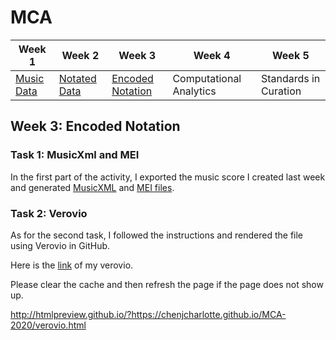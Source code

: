 # MCA

| Week 1 | Week 2 | Week 3 | Week 4 | Week 5 |
| ---|---|---|---|---|
| [Music Data](README.md) | [Notated Data](week2.md) | [Encoded Notation](week3.md) | Computational Analytics | Standards in Curation |


## Week 3: Encoded Notation

### Task 1: MusicXml and MEI 

In the first part of the activity, I exported the music score I created last week and generated [MusicXML](data/You'll_Be_Back.musicxml) and [MEI files](data/Youll_Be_Back.mei). 

### Task 2: Verovio 

As for the second task, I followed the instructions and rendered the file using Verovio in GitHub.

Here is the [link](https://chenjcharlotte.github.io/MCA-2020/verovio.html) of my verovio. 

Please clear the cache and then refresh the page if the page does not show up.  

http://htmlpreview.github.io/?https://chenjcharlotte.github.io/MCA-2020/verovio.html
